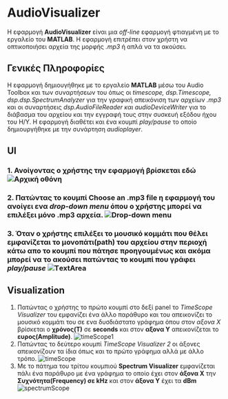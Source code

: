# AudioVisualizer
 Η εφαρμογή **ΑudioVisualizer** είναι μια *off-line* εφαρμογή φτιαγμένη με το εργαλείο του **MATLAB**. Η εφαρμογή επιτρέπει στον χρήστη να οπτικοποιήσει αρχεία της μορφής *.mp3* ή απλά να τα ακούσει.


## Γενικές Πληροφορίες
Η εφαρμογή δημιουγήθηκε με το εργαλείο **MATLAB** μέσω του Audio Toolbox και των συναρτήσεων του όπως οι *timescope, dsp.Timescope, dsp.dsp.SpectrumAnalyzer* για την γραφική απεικόνιση των αρχείων *.mp3* και οι συναρτήσεις *dsp.AudioFileReader και audioDeviceWriter* για το διάβασμα του αρχείου και την εγγραφή τους στην συσκευή εξόδου ήχου του Η/Υ. Η εφαρμογή διαθέτει και ένα κουμπί *play/pause* το οποίο δημιουργήθηκε με την συνάρτηση *audioplayer*.
  
## UI 
### 1. Ανοίγοντας ο χρήστης την εφαρμογή βρίσκεται εδώ ![Αρχική οθόνη](https://github.com/p15avge/AudioVisualizer/blob/main/UI.png)
### 2. Πατώντας το κουμπί **Choose an .mp3 file** η εφαρμογή του ανοίγει ενα *drop-down menu* όπου ο χρήστης μπορεί να επιλέξει μόνο .mp3 αρχεία. ![Drop-down menu](https://github.com/p15avge/AudioVisualizer/blob/main/drop-down%20menu.png)
### 3. Όταν ο χρήστης επιλέξει το μουσικό κομμάτι που θέλει εμφανίζεται το μονοπάτι(path) του αρχείου στην περιοχή κάτω απο το κουμπί που πάτησε προηγουμένως και ακόμα μπορεί να το ακούσει πατώντας το κουμπί που γράφει *play/pause* ![ΤextArea](https://github.com/p15avge/AudioVisualizer/blob/main/text-area.png)



## Visualization
1. Πατώντας ο χρήστης το πρώτο κουμπί στο δεξί panel το *TimeScope Visualizer* του εμφανίζει ένα άλλο παράθυρο και του απεικονίζει το μουσικό κομμάτι του σε ενα δυσδιάστατο γράφημα όπου στον *αξονα X* βρίσκεται ο **χρόνος(Τ)** σε **seconds** και στον **αξονα Υ** απεικονίζεται το **ευρος(Amplitude)**. ![timeScope1](https://github.com/p15avge/AudioVisualizer/blob/main/timescopeVisualizer1.png)
2. Πατώντας το δεύτερο κουμπί *TimeScope Visualizer 2* οι άξονες απεικονίζουν τα ίδια όπως και το πρώτο γράφημα αλλά με άλλο τρόπο.
  ![timeScope](https://github.com/p15avge/AudioVisualizer/blob/main/timescopeVisualizer2.png)
4. Με το πάτημα του τρίτου κουμπιού **Spectrum Visualizer** εμφανίζεται πάλι ένα παράθυρο με ένα γράφημα το οποίο έχει στον **άξονα Χ** την **Συχνότητα(Frequency) σε kΗz** και στον **άξονα Υ** έχει τα **dBm** ![spectrumScope](https://github.com/p15avge/AudioVisualizer/blob/main/spectumVisualizer.png)

